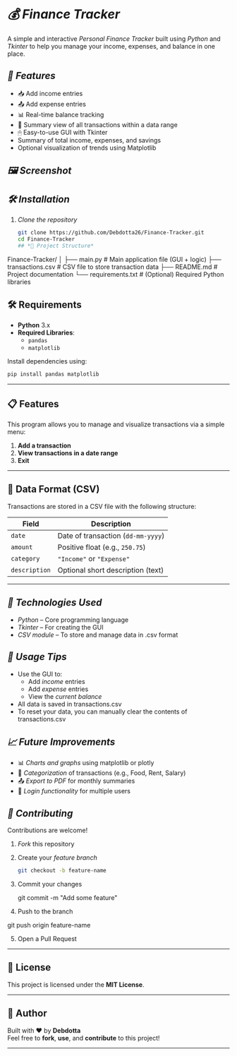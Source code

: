 # *💰 Finance Tracker*

A simple and interactive *Personal Finance Tracker* built using *Python* and *Tkinter* to help you manage your income, expenses, and balance in one place.

## *🚀 Features*

- 📥 Add income entries  
- 📤 Add expense entries  
- 📊 Real-time balance tracking  
- 🧾 Summary view of all transactions within a data range  
- 🖱 Easy-to-use GUI with Tkinter
- Summary of total income, expenses, and savings
- Optional visualization of trends using Matplotlib



## *🖼 Screenshot*



## *🛠 Installation*

1. *Clone the repository*
   ```bash
   git clone https://github.com/Debdotta26/Finance-Tracker.git
   cd Finance-Tracker
   ## *📂 Project Structure*

Finance-Tracker/ │
├── main.py   # Main application file (GUI + logic)
├── transactions.csv  # CSV file to store transaction data 
├── README.md          # Project documentation
└── requirements.txt   # (Optional) Required Python libraries



## 🛠️ Requirements

- **Python** 3.x  
- **Required Libraries**:  
  - `pandas`  
  - `matplotlib`

Install dependencies using:

```bash
pip install pandas matplotlib
```

---

## 📋 Features

This program allows you to manage and visualize transactions via a simple menu:

1. **Add a transaction**  
2. **View transactions in a date range**  
3. **Exit**

---


## 📝 Data Format (CSV)

Transactions are stored in a CSV file with the following structure:

| Field       | Description                          |
|-------------|--------------------------------------|
| `date`      | Date of transaction (`dd-mm-yyyy`)   |
| `amount`    | Positive float (e.g., `250.75`)      |
| `category`  | `"Income"` or `"Expense"`            |
| `description` | Optional short description (text)  |

---



## *🔧 Technologies Used*

- *Python* – Core programming language
- *Tkinter* – For creating the GUI
- *CSV module* – To store and manage data in .csv format

## *📌 Usage Tips*

- Use the GUI to:
  - Add *income* entries
  - Add *expense* entries
  - View the *current balance*
- All data is saved in transactions.csv
- To reset your data, you can manually clear the contents of transactions.csv


## *📈 Future Improvements*

- 📊 *Charts and graphs* using matplotlib or plotly
- 📁 *Categorization* of transactions (e.g., Food, Rent, Salary)
- 📤 *Export to PDF* for monthly summaries
- 🔐 *Login functionality* for multiple users


## *🤝 Contributing*

Contributions are welcome!

1. *Fork* this repository
2. Create your *feature branch*  
   ```bash
   git checkout -b feature-name

3. Commit your changes

    git commit -m "Add some feature"


4. Push to the branch

git push origin feature-name


5. Open a Pull Request




---

## 📄 License

This project is licensed under the **MIT License**.  

---

## 🙌 Author

Built with ❤️ by **Debdotta**  
Feel free to **fork**, **use**, and **contribute** to this project!

---

